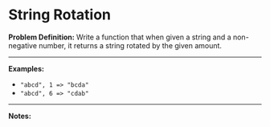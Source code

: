 # String Rotation
**Problem Definition:** 
Write a function that when given a string and a non-negative number, it returns a string rotated by the given amount.

---

**Examples:**
* `"abcd", 1 => "bcda"`
* `"abcd", 6 => "cdab"`

---

**Notes:**
